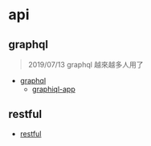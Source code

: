 # api

## graphql

> 2019/07/13 graphql 越來越多人用了

- [graphql](/b2e/api/graphql.md#graphql)
  - [graphiql-app](https://github.com/skevy/graphiql-app)

## restful

- [restful](/b2e/api/restful.md#restful)

